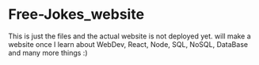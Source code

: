 # Free-Jokes_website
This is just the files and the actual website is not deployed yet.
will make a website once I learn about WebDev, React, Node, SQL, NoSQL, DataBase and many more things :)
